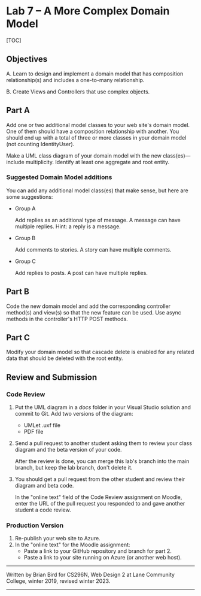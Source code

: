 # Lab 7 – A More Complex Domain Model

[TOC]

## Objectives

A. Learn to design and implement a domain model that has composition relationship(s) and includes a one-to-many relationship.

B. Create Views and Controllers that use complex objects.



## Part A

Add one or two additional model classes to your web site's domain model. One of them should have a composition relationship with another. You should end up with a total of three or more classes in your domain model (not counting IdentityUser).

Make a UML class diagram of your domain model with the new class(es)&mdash;include multiplicity. Identify at least one aggregate and root entity.

### Suggested Domain Model additions

You can add any additional model class(es) that make sense, but here are some suggestions:

- Group A

  Add replies as an additional type of message. A message can have multiple replies. Hint: a reply is a message.

- Group B

  Add comments to stories. A story can have multiple comments.

- Group C

  Add replies to posts. A post can have multiple replies. 



## Part B

Code the new domain model and add the corresponding controller method(s) and view(s) so that the new feature can be used. Use async methods in the controller's HTTP POST methods.



## Part C

Modify your domain model so that cascade delete is enabled for any related data that should be deleted with the root entity.



## Review and Submission

### Code Review

1. Put the UML diagram in a *docs* folder in your Visual Studio solution and commit to Git. Add two versions of the diagram:

   - UMLet .uxf file
   - PDF file

2. Send a pull request to another student asking them to review your class diagram and the beta version of your code. 

   After the review is done, you can merge this lab's branch into the main branch, but keep the lab branch, don't delete it.

3. You should get a pull request from the other student and review their diagram and beta code.

   In the "online text" field of the Code Review assignment on Moodle, enter the URL of the pull request you responded to and gave another student a code review.

### Production Version

1.  Re-publish your web site to Azure.
2.  In the "online text" for the Moodle assignment:
    - Paste a link to your GitHub repository and branch for part 2.
    - Paste a link to your site running on Azure (or another web host).



------

Written by Brian Bird for CS296N, Web Design 2 at Lane Community College, winter 2019, revised winter <time>2023</time>.

------

